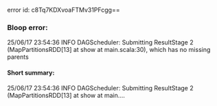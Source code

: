 error id: c8Tq7KDXvoaFTMv31PFcgg==
### Bloop error:

25/06/17 23:54:36 INFO DAGScheduler: Submitting ResultStage 2 (MapPartitionsRDD[13] at show at main.scala:30), which has no missing parents
#### Short summary: 

25/06/17 23:54:36 INFO DAGScheduler: Submitting ResultStage 2 (MapPartitionsRDD[13] at show at main....